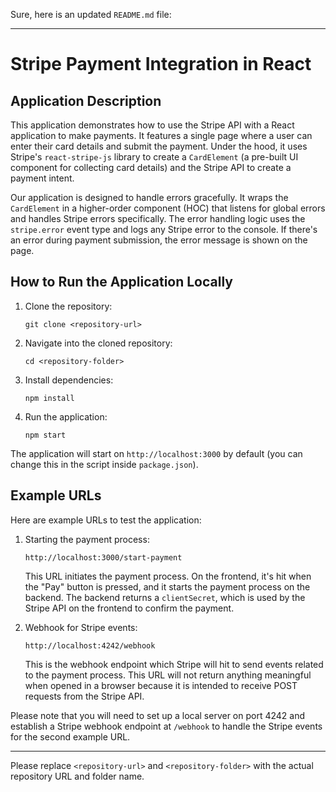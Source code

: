 Sure, here is an updated `README.md` file:

---

# Stripe Payment Integration in React

## Application Description

This application demonstrates how to use the Stripe API with a React application to make payments. It features a single page where a user can enter their card details and submit the payment. Under the hood, it uses Stripe's `react-stripe-js` library to create a `CardElement` (a pre-built UI component for collecting card details) and the Stripe API to create a payment intent.

Our application is designed to handle errors gracefully. It wraps the `CardElement` in a higher-order component (HOC) that listens for global errors and handles Stripe errors specifically. The error handling logic uses the `stripe.error` event type and logs any Stripe error to the console. If there's an error during payment submission, the error message is shown on the page.

## How to Run the Application Locally

1. Clone the repository:
    ```
    git clone <repository-url>
    ```

2. Navigate into the cloned repository:
    ```
    cd <repository-folder>
    ```

3. Install dependencies:
    ```
    npm install
    ```

4. Run the application:
    ```
    npm start
    ```

The application will start on `http://localhost:3000` by default (you can change this in the script inside `package.json`).

## Example URLs

Here are example URLs to test the application:

1. Starting the payment process:
    ```
    http://localhost:3000/start-payment
    ```
   This URL initiates the payment process. On the frontend, it's hit when the "Pay" button is pressed, and it starts the payment process on the backend. The backend returns a `clientSecret`, which is used by the Stripe API on the frontend to confirm the payment.

2. Webhook for Stripe events:
    ```
    http://localhost:4242/webhook
    ```
   This is the webhook endpoint which Stripe will hit to send events related to the payment process. This URL will not return anything meaningful when opened in a browser because it is intended to receive POST requests from the Stripe API.

Please note that you will need to set up a local server on port 4242 and establish a Stripe webhook endpoint at `/webhook` to handle the Stripe events for the second example URL.

---

Please replace `<repository-url>` and `<repository-folder>` with the actual repository URL and folder name.